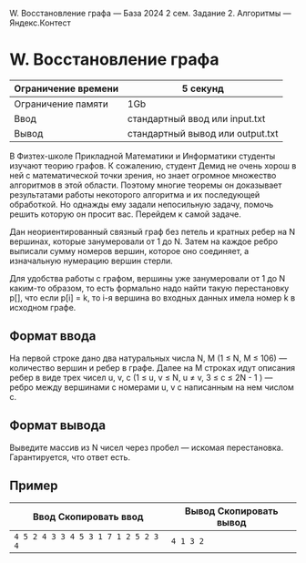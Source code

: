  W. Восстановление графа — База 2024 2 сем. Задание 2\. Алгоритмы — Яндекс.Контест



W. Восстановление графа
=======================




| Ограничение времени | 5 секунд |
| --- | --- |
| Ограничение памяти | 1Gb |
| Ввод | стандартный ввод или input.txt |
| Вывод | стандартный вывод или output.txt |





В Физтех\-школе Прикладной Математики и Информатики студенты изучают теорию графов. К сожалению, студент Демид не очень хорош
 в ней с математической точки зрения, но знает огромное множество алгоритмов в этой области. Поэтому многие теоремы он доказывает
 результатами работы некоторого алгоритма и их последующей обработкой. Но однажды ему задали непосильную задачу, помочь решить
 которую он просит вас. Перейдем к самой задаче. 
 

Дан неориентированный связный граф без петель и кратных ребер на N вершинах, которые занумеровали от 1 до N. Затем на каждое ребро выписали сумму номеров вершин, которое оно соединяет, а изначальную нумерацию вершин стерли. 
 


Для удобства работы с графом, вершины уже занумеровали от 1 до N каким\-то образом, то есть формально надо найти такую перестановку p\[], что если p\[i] \= k, то i\-я вершина во входных данных имела номер k в исходном графе.
 



Формат ввода
------------



На первой строке дано два натуральных числа N, M (1 ≤ N, M ≤ 106) — количество вершин и ребер в графе. Далее на M строках идут описания ребер в виде трех чисел u, v, c (1 ≤ u, v ≤ N, u ≠ v, 3 ≤ c ≤ 2N \- 1 ) — ребро между вершинами с номерами u, v с написанным на нем числом c.
 


Формат вывода
-------------



Выведите массив из N чисел через пробел — искомая перестановка. Гарантируется, что ответ есть.
 


Пример
------




| Ввод Скопировать ввод | Вывод Скопировать вывод |
| --- | --- |
| ``` 4 5 2 4 3 3 4 5 3 1 7 1 2 5 2 3 4  ``` | ``` 4 1 3 2  ``` |


